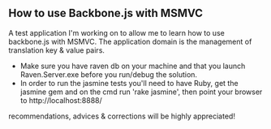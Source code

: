 How to use Backbone.js with MSMVC
--

A test application I'm working on to allow me to learn how to use backbone.js
with MSMVC.
The application domain is the management of translation key & value pairs.

* Make sure you have raven db on your machine and that you launch Raven.Server.exe before you run/debug the solution.
* In order to run the jasmine tests you'll need to have Ruby, get the jasmine gem and on the cmd run 'rake jasmine', then point your browser to http://localhost:8888/

recommendations, advices & corrections will be highly appreciated!